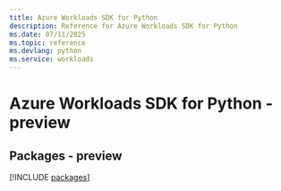```yaml
---
title: Azure Workloads SDK for Python
description: Reference for Azure Workloads SDK for Python
ms.date: 07/11/2025
ms.topic: reference
ms.devlang: python
ms.service: workloads
---
```

# Azure Workloads SDK for Python - preview
## Packages - preview
[!INCLUDE [packages](workloads-index.md)]